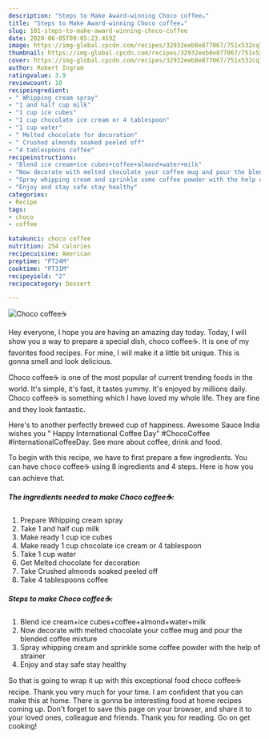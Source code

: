 ```yaml
---
description: "Steps to Make Award-winning Choco coffee☕"
title: "Steps to Make Award-winning Choco coffee☕"
slug: 101-steps-to-make-award-winning-choco-coffee
date: 2020-06-05T09:05:23.459Z
image: https://img-global.cpcdn.com/recipes/32932eeb8e877067/751x532cq70/choco-coffee☕-recipe-main-photo.jpg
thumbnail: https://img-global.cpcdn.com/recipes/32932eeb8e877067/751x532cq70/choco-coffee☕-recipe-main-photo.jpg
cover: https://img-global.cpcdn.com/recipes/32932eeb8e877067/751x532cq70/choco-coffee☕-recipe-main-photo.jpg
author: Robert Ingram
ratingvalue: 3.9
reviewcount: 10
recipeingredient:
- " Whipping cream spray"
- "1 and half cup milk"
- "1 cup ice cubes"
- "1 cup chocolate ice cream or 4 tablespoon"
- "1 cup water"
- " Melted chocolate for decoration"
- " Crushed almonds soaked peeled off"
- "4 tablespoons coffee"
recipeinstructions:
- "Blend ice cream+ice cubes+coffee+almond+water+milk"
- "Now decorate with melted chocolate your coffee mug and pour the blended coffee mixture"
- "Spray whipping cream and sprinkle some coffee powder with the help of strainer"
- "Enjoy and stay safe stay healthy"
categories:
- Recipe
tags:
- choco
- coffee

katakunci: choco coffee 
nutrition: 254 calories
recipecuisine: American
preptime: "PT24M"
cooktime: "PT31M"
recipeyield: "2"
recipecategory: Dessert

---
```



![Choco coffee☕](https://img-global.cpcdn.com/recipes/32932eeb8e877067/751x532cq70/choco-coffee☕-recipe-main-photo.jpg)

Hey everyone, I hope you are having an amazing day today. Today, I will show you a way to prepare a special dish, choco coffee☕. It is one of my favorites food recipes. For mine, I will make it a little bit unique. This is gonna smell and look delicious.

Choco coffee☕ is one of the most popular of current trending foods in the world. It's simple, it's fast, it tastes yummy. It's enjoyed by millions daily. Choco coffee☕ is something which I have loved my whole life. They are fine and they look fantastic.

Here&#39;s to another perfectly brewed cup of happiness. Awesome Sauce India wishes you &#34; Happy International Coffee Day&#34; #ChocoCoffee #InternationalCoffeeDay. See more about coffee, drink and food.


To begin with this recipe, we have to first prepare a few ingredients. You can have choco coffee☕ using 8 ingredients and 4 steps. Here is how you can achieve that.

<!--inarticleads1-->

##### The ingredients needed to make Choco coffee☕:

1. Prepare  Whipping cream spray
1. Take 1 and half cup milk
1. Make ready 1 cup ice cubes
1. Make ready 1 cup chocolate ice cream or 4 tablespoon
1. Take 1 cup water
1. Get  Melted chocolate for decoration
1. Take  Crushed almonds soaked peeled off
1. Take 4 tablespoons coffee




<!--inarticleads2-->

##### Steps to make Choco coffee☕:

1. Blend ice cream+ice cubes+coffee+almond+water+milk
1. Now decorate with melted chocolate your coffee mug and pour the blended coffee mixture
1. Spray whipping cream and sprinkle some coffee powder with the help of strainer
1. Enjoy and stay safe stay healthy




So that is going to wrap it up with this exceptional food choco coffee☕ recipe. Thank you very much for your time. I am confident that you can make this at home. There is gonna be interesting food at home recipes coming up. Don't forget to save this page on your browser, and share it to your loved ones, colleague and friends. Thank you for reading. Go on get cooking!
